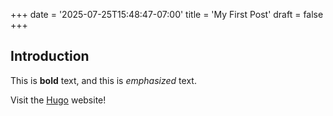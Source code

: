 +++
date = '2025-07-25T15:48:47-07:00'
title = 'My First Post'
draft = false
+++
## Introduction

This is **bold** text, and this is *emphasized* text.

Visit the [Hugo](https://gohugo.io) website!